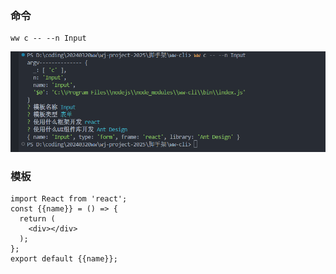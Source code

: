 ### 命令

```
ww c -- --n Input
```

![alt text](Snipaste_2025-03-13_15-26-14.png)

### 模板

```
import React from 'react';
const {{name}} = () => {
  return (
    <div></div>
  );
};
export default {{name}};
```
